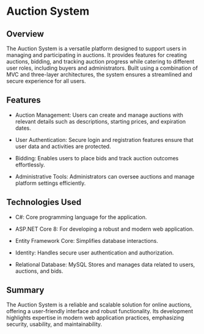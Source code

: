 # Auction System



##  Overview
The Auction System is a versatile platform designed to support users in managing and participating in auctions. It provides features for creating auctions, bidding, and tracking auction progress while catering to different user roles, including buyers and administrators. Built using a combination of MVC and three-layer architectures, the system ensures a streamlined and secure experience for all users.

## Features

+ Auction Management: Users can create and manage auctions with relevant details such as descriptions, starting prices, and expiration dates.


+ User Authentication: Secure login and registration features ensure that user data and activities are protected.


+ Bidding: Enables users to place bids and track auction outcomes effortlessly.


+ Administrative Tools: Administrators can oversee auctions and manage platform settings efficiently.

## Technologies Used
+ C#: Core programming language for the application.


+ ASP.NET Core 8: For developing a robust and modern web application.


+ Entity Framework Core: Simplifies database interactions.


+ Identity: Handles secure user authentication and authorization.


+ Relational Database: MySQL Stores and manages data related to users, auctions, and bids.

## Summary

The Auction System is a reliable and scalable solution for online auctions, offering a user-friendly interface and robust functionality. Its development highlights expertise in modern web application practices, emphasizing security, usability, and maintainability.

